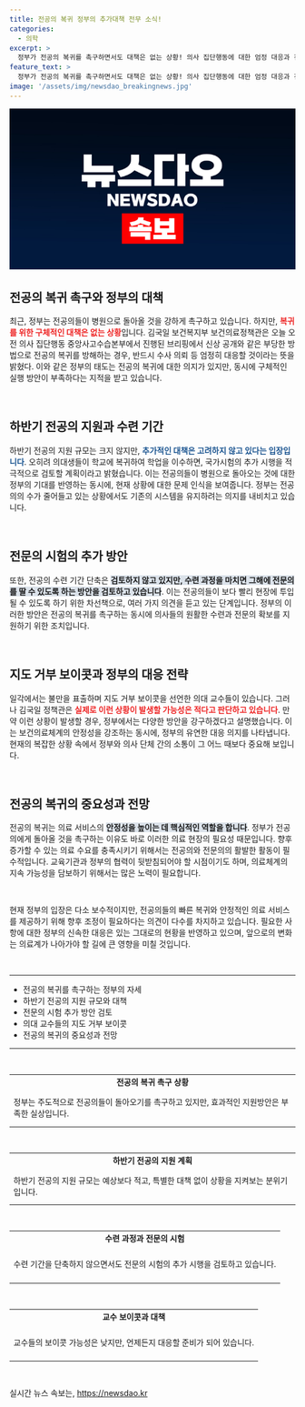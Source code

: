 ```yaml
---
title: 전공의 복귀 정부의 추가대책 전무 소식!
categories:
  - 의학
excerpt: >
  정부가 전공의 복귀를 촉구하면서도 대책은 없는 상황! 의사 집단행동에 대한 엄정 대응과 전문의 시험 추가 검토 소식이 전해졌다. 과연 이들이 돌아올 수 있을까?
feature_text: >
  정부가 전공의 복귀를 촉구하면서도 대책은 없는 상황! 의사 집단행동에 대한 엄정 대응과 전문의 시험 추가 검토 소식이 전해졌다. 과연 이들이 돌아올 수 있을까?
image: '/assets/img/newsdao_breakingnews.jpg'
---
```


<p><img src="/assets/img/newsdao_breakingnews.jpg" alt="implanttips 속보" /></p>

<h2 data-ke-size="size26">전공의 복귀 촉구와 정부의 대책</h2>

<p data-ke-size="size16">최근, 정부는 전공의들이 병원으로 돌아올 것을 강하게 촉구하고 있습니다. 하지만, <b><span style="color: #ee2323;">복귀를 위한 구체적인 대책은 없는 상황</span></b>입니다. 김국일 보건복지부 보건의료정책관은 오늘 오전 의사 집단행동 중앙사고수습본부에서 진행된 브리핑에서 신상 공개와 같은 부당한 방법으로 전공의 복귀를 방해하는 경우, 반드시 수사 의뢰 등 엄정히 대응할 것이라는 뜻을 밝혔다. 이와 같은 정부의 태도는 전공의 복귀에 대한 의지가 있지만, 동시에 구체적인 실행 방안이 부족하다는 지적을 받고 있습니다.</p>

<p data-ke-size="size16">&nbsp;</p>

<h2 data-ke-size="size26">하반기 전공의 지원과 수련 기간</h2>

<p data-ke-size="size16">하반기 전공의 지원 규모는 크지 않지만, <b><span style="color: #1a5490;">추가적인 대책은 고려하지 않고 있다는 입장입니다</span></b>. 오히려 의대생들이 학교에 복귀하여 학업을 이수하면, 국가시험의 추가 시행을 적극적으로 검토할 계획이라고 밝혔습니다. 이는 전공의들이 병원으로 돌아오는 것에 대한 정부의 기대를 반영하는 동시에, 현재 상황에 대한 문제 인식을 보여줍니다. 정부는 전공의의 수가 줄어들고 있는 상황에서도 기존의 시스템을 유지하려는 의지를 내비치고 있습니다.</p>

<p data-ke-size="size16">&nbsp;</p>

<h2 data-ke-size="size26">전문의 시험의 추가 방안</h2>

<p data-ke-size="size16">또한, 전공의 수련 기간 단축은 <b><span style="background-color: #21538527;">검토하지 않고 있지만, 수련 과정을 마치면 그해에 전문의를 딸 수 있도록 하는 방안을 검토하고 있습니다</span></b>. 이는 전공의들이 보다 빨리 현장에 투입될 수 있도록 하기 위한 차선책으로, 여러 가지 의견을 듣고 있는 단계입니다. 정부의 이러한 방안은 전공의 복귀를 촉구하는 동시에 의사들의 원활한 수련과 전문의 확보를 지원하기 위한 조치입니다.</p>

<p data-ke-size="size16">&nbsp;</p>

<h2 data-ke-size="size26">지도 거부 보이콧과 정부의 대응 전략</h2>

<p data-ke-size="size16">일각에서는 불만을 표출하며 지도 거부 보이콧을 선언한 의대 교수들이 있습니다. 그러나 김국일 정책관은 <b><span style="color: #ee2323;">실제로 이런 상황이 발생할 가능성은 적다고 판단하고 있습니다</span></b>. 만약 이런 상황이 발생할 경우, 정부에서는 다양한 방안을 강구하겠다고 설명했습니다. 이는 보건의료체계의 안정성을 강조하는 동시에, 정부의 유연한 대응 의지를 나타냅니다. 현재의 복잡한 상황 속에서 정부와 의사 단체 간의 소통이 그 어느 때보다 중요해 보입니다.</p>

<p data-ke-size="size16">&nbsp;</p>

<h2 data-ke-size="size26">전공의 복귀의 중요성과 전망</h2>

<p data-ke-size="size16">전공의 복귀는 의료 서비스의 <b><span style="background-color: #21538527;">안정성을 높이는 데 핵심적인 역할을 합니다</span></b>. 정부가 전공의에게 돌아올 것을 촉구하는 이유도 바로 이러한 의료 현장의 필요성 때문입니다. 향후 증가할 수 있는 의료 수요를 충족시키기 위해서는 전공의와 전문의의 활발한 활동이 필수적입니다. 교육기관과 정부의 협력이 뒷받침되어야 할 시점이기도 하며, 의료체계의 지속 가능성을 담보하기 위해서는 많은 노력이 필요합니다.</p>

<p data-ke-size="size16">&nbsp;</p>

<p data-ke-size="size16">현재 정부의 입장은 다소 보수적이지만, 전공의들의 빠른 복귀와 안정적인 의료 서비스를 제공하기 위해 향후 조정이 필요하다는 의견이 다수를 차지하고 있습니다. 필요한 사항에 대한 정부의 신속한 대응은 있는 그대로의 현황을 반영하고 있으며, 앞으로의 변화는 의료계가 나아가야 할 길에 큰 영향을 미칠 것입니다. </p> 

<p data-ke-size="size16">&nbsp;</p> 

<hr />

<ul>
    <li>전공의 복귀를 촉구하는 정부의 자세</li>
    <li>하반기 전공의 지원 규모와 대책</li>
    <li>전문의 시험 추가 방안 검토</li>
    <li>의대 교수들의 지도 거부 보이콧</li>
    <li>전공의 복귀의 중요성과 전망</li>
</ul>

<hr />

<p data-ke-size="size16">&nbsp;</p>

<table style="width: 100%; border-collapse: collapse;">
    <tr>
        <td style="text-align: center; height: 17px;"><b>전공의 복귀 촉구 상황</b></td>
    </tr>
    <tr>
        <td style="height: 60px;">정부는 주도적으로 전공의들이 돌아오기를 촉구하고 있지만, 효과적인 지원방안은 부족한 실상입니다.</td>
    </tr>
</table> 

<p data-ke-size="size16">&nbsp;</p> 

<table style="width: 100%; border-collapse: collapse;">
    <tr>
        <td style="text-align: center; height: 17px;"><b>하반기 전공의 지원 계획</b></td>
    </tr>
    <tr>
        <td style="height: 60px;">하반기 전공의 지원 규모는 예상보다 적고, 특별한 대책 없이 상황을 지켜보는 분위기입니다.</td>
    </tr>
</table>

<p data-ke-size="size16">&nbsp;</p> 

<table style="width: 100%; border-collapse: collapse;">
    <tr>
        <td style="text-align: center; height: 17px;"><b>수련 과정과 전문의 시험</b></td>
    </tr>
    <tr>
        <td style="height: 60px;">수련 기간을 단축하지 않으면서도 전문의 시험의 추가 시행을 검토하고 있습니다.</td>
    </tr>
</table> 

<p data-ke-size="size16">&nbsp;</p>

<table style="width: 100%; border-collapse: collapse;">
    <tr>
        <td style="text-align: center; height: 17px;"><b>교수 보이콧과 대책</b></td>
    </tr>
    <tr>
        <td style="height: 60px;">교수들의 보이콧 가능성은 낮지만, 언제든지 대응할 준비가 되어 있습니다.</td>
    </tr>
</table> 

<p data-ke-size="size16">&nbsp;</p> 
실시간 뉴스 속보는, <a href="https://newsdao.kr" rel="dofollow">https://newsdao.kr</a>


